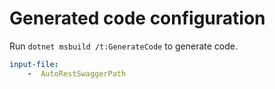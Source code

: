 # Generated code configuration

Run `dotnet msbuild /t:GenerateCode` to generate code.

``` yaml
input-file:
    -  AutoRestSwaggerPath
```
